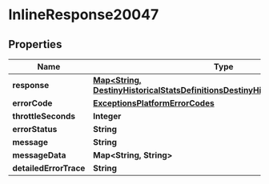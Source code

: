 
# InlineResponse20047

## Properties
Name | Type | Description | Notes
------------ | ------------- | ------------- | -------------
**response** | [**Map&lt;String, DestinyHistoricalStatsDefinitionsDestinyHistoricalStatsDefinition&gt;**](DestinyHistoricalStatsDefinitionsDestinyHistoricalStatsDefinition.md) |  |  [optional]
**errorCode** | [**ExceptionsPlatformErrorCodes**](ExceptionsPlatformErrorCodes.md) |  |  [optional]
**throttleSeconds** | **Integer** |  |  [optional]
**errorStatus** | **String** |  |  [optional]
**message** | **String** |  |  [optional]
**messageData** | **Map&lt;String, String&gt;** |  |  [optional]
**detailedErrorTrace** | **String** |  |  [optional]




